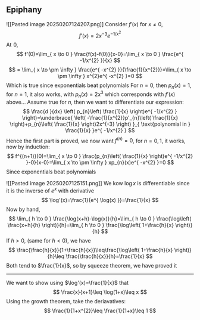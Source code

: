 

## Epiphany
![[Pasted image 20250207124207.png]]
Consider $f'(x)$ for $x\neq 0$,
$$
f'(x)=2x^{-3}e^{ -1/x^{2} }
$$
At $\hspace{0pt}0$,
$$
f'(0)=\lim_{ x \to 0 }  \frac{f(x)-f(0)}{x-0}=\lim_{ x \to 0 } \frac{e^{ -1/x^{2} }}{x}
$$
$$
= \lim_{ x \to \pm \infty }  \frac{e^{ -x^{2} }}{\frac{1}{x^{2}}}=\lim_{ x \to \pm \infty } x^{2}e^{ -x^{2} }=0
$$
Which is true since exponentials beat polynomials
For $n=0$, then $p_{n}(x)=1$, for $n=1$, it also works, with $p_{n}(x)=2x^{3}$ which corresponds with $f'(x)$ above...
Assume true for $n$, then we want to differentiate our expression:
$$
\frac{d }{dx} \left( p_{n}\left( \frac{1}{x} \right)e^{ -1/x^{2} } \right)=\underbrace{ \left( -\frac{1}{x^{2}}p'_{n}\left( \frac{1}{x} \right)+p_{n}\left( \frac{1}{x} \right)2x^{-3} \right) }_{ \text{polynomial in }  \frac{1}{x} }e^{ -1/x^{2} }
$$
Hence the first part is proved, we now want $f^{(n)}=0$, for $n=0,1$, it works, now by induction:
$$
f^{(n+1)}(0)=\lim_{ x \to 0 }  \frac{p_{n}\left( \frac{1}{x} \right)e^{ -1/x^{2} }-0}{x-0}=\lim_{ x \to \pm \infty } xp_{n}(x)e^{ -x^{2} }=0
$$
Since exponentials beat polynomials

![[Pasted image 20250207125151.png]]
We kow $\log x$ is differentiable since it is the inverse of $e^{ x }$ with derivative
$$
\log'(x)=\frac{1}{e^{ \log(x) }}=\frac{1}{x}
$$
Now by hand,
$$
\lim_{ h \to 0 } \frac{\log(x+h)-\log(x)}{h}=\lim_{ h \to 0 } \frac{\log\left( \frac{x+h}{h} \right)}{h}=\lim_{ h \to 0 }  \frac{\log\left( 1+\frac{h}{x} \right)}{h}
$$
If $h>0$, (same for $h<0$), we have
$$
 \frac{\frac{h}{x}}{1+\frac{h}{x}}\leq\frac{\log\left( 1+\frac{h}{x} \right)}{h}\leq \frac{\frac{h}{x}}{h}=\frac{1}{x}
$$
Both tend to $\frac{1}{x}$, so by squeeze theorem, we have proved it
___
We want to show using $\log'(x)=\frac{1}{x}$ that 
$$
\frac{x}{x+1}\leq \log(1+x)\leq x
$$
Using the growth theorem, take the deriavatives:
$$
\frac{1}{1+x^{2}}\leq \frac{1}{1+x}\leq 1
$$
